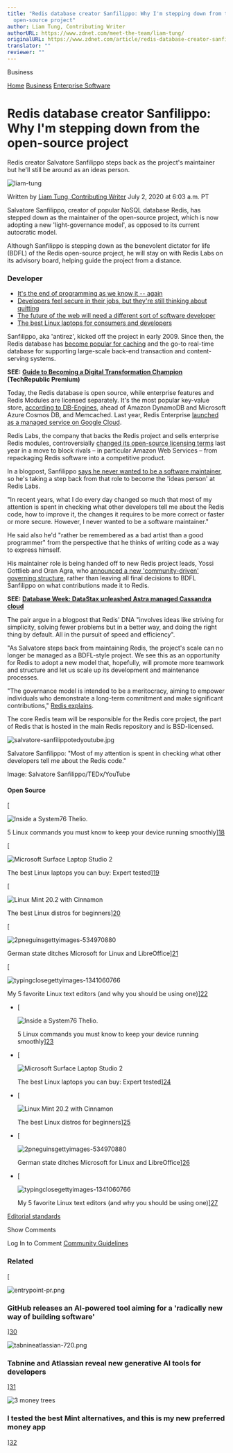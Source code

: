 ```yaml
---
title: "Redis database creator Sanfilippo: Why I'm stepping down from the
  open-source project"
author: Liam Tung, Contributing Writer
authorURL: https://www.zdnet.com/meet-the-team/liam-tung/
originalURL: https://www.zdnet.com/article/redis-database-creator-sanfilippo-why-im-stepping-down-from-the-open-source-project/
translator: ""
reviewer: ""
---
```


Business

<!-- more -->

[Home][1] [Business][2] [Enterprise Software][3]

# Redis database creator Sanfilippo: Why I'm stepping down from the open-source project

Redis creator Salvatore Sanfilippo steps back as the project's maintainer but he'll still be around as an ideas person.

![liam-tung](https://www.zdnet.com/a/img/resize/29c962da89e5ff926d96ab17da4b507aff9b4410/2022/09/02/7cb2d998-5981-4249-93fc-8b3a7f80f09a/liam-tung.jpg?auto=webp&fit=crop&frame=1&height=192&width=192)

Written by [Liam Tung, Contributing Writer][4] July 2, 2020 at 6:03 a.m. PT

Salvatore Sanfilippo, creator of popular NoSQL database Redis, has stepped down as the maintainer of the open-source project, which is now adopting a new 'light-governance model', as opposed to its current autocratic model.

Although Sanfilippo is stepping down as the benevolent dictator for life (BDFL) of the Redis open-source project, he will stay on with Redis Labs on its advisory board, helping guide the project from a distance.

### Developer

- [It's the end of programming as we know it -- again][5]
- [Developers feel secure in their jobs, but they're still thinking about quitting][6]
- [The future of the web will need a different sort of software developer][7]
- [The best Linux laptops for consumers and developers][8]

Sanfilippo, aka 'antirez', kicked off the project in early 2009. Since then, the Redis database has [become popular for caching][9] and the go-to real-time database for supporting large-scale back-end transaction and content-serving systems.

**SEE:** [**Guide to Becoming a Digital Transformation Champion**][10] **(TechRepublic Premium)**

Today, the Redis database is open source, while enterprise features and Redis Modules are licensed separately. It's the most popular key-value store, [according to DB-Engines][11], ahead of Amazon DynamoDB and Microsoft Azure Cosmos DB, and Memcached. Last year, Redis Enterprise [launched as a managed service on Google Cloud][12].

Redis Labs, the company that backs the Redis project and sells enterprise Redis modules, controversially [changed its open-source licensing terms][13] last year in a move to block rivals – in particular Amazon Web Services – from repackaging Redis software into a competitive product.

In a blogpost, Sanfilippo [says he never wanted to be a software maintainer][14], so he's taking a step back from that role to become the 'ideas person' at Redis Labs.

"In recent years, what I do every day changed so much that most of my attention is spent in checking what other developers tell me about the Redis code, how to improve it, the changes it requires to be more correct or faster or more secure. However, I never wanted to be a software maintainer."

He said also he'd "rather be remembered as a bad artist than a good programmer" from the perspective that he thinks of writing code as a way to express himself.

His maintainer role is being handed off to new Redis project leads, Yossi Gottlieb and Oran Agra, who [announced a new 'community-driven' governing structure][15], rather than leaving all final decisions to BDFL Sanfilippo on what contributions made it to Redis.

**SEE:** [**Database Week: DataStax unleashed Astra managed Cassandra cloud**][16]

The pair argue in a blogpost that Redis' DNA "involves ideas like striving for simplicity, solving fewer problems but in a better way, and doing the right thing by default. All in the pursuit of speed and efficiency".

"As Salvatore steps back from maintaining Redis, the project's scale can no longer be managed as a BDFL-style project. We see this as an opportunity for Redis to adopt a new model that, hopefully, will promote more teamwork and structure and let us scale up its development and maintenance processes.

"The governance model is intended to be a meritocracy, aiming to empower individuals who demonstrate a long-term commitment and make significant contributions," [Redis explains][17].

The core Redis team will be responsible for the Redis core project, the part of Redis that is hosted in the main Redis repository and is BSD-licensed.

![salvatore-sanfilippotedyoutube.jpg](/)

Salvatore Sanfilippo: "Most of my attention is spent in checking what other developers tell me about the Redis code."

Image: Salvatore Sanfilippo/TEDx/YouTube

#### Open Source

[

![Inside a System76 Thelio.](/)

5 Linux commands you must know to keep your device running smoothly][18]

[

![Microsoft Surface Laptop Studio 2](/)

The best Linux laptops you can buy: Expert tested][19]

[

![Linux Mint 20.2 with Cinnamon](/)

The best Linux distros for beginners][20]

[

![2pneguinsgettyimages-534970880](/)

German state ditches Microsoft for Linux and LibreOffice][21]

[

![typingclosegettyimages-1341060766](/)

My 5 favorite Linux text editors (and why you should be using one)][22]

- [

  ![Inside a System76 Thelio.](/)

  5 Linux commands you must know to keep your device running smoothly][23]

- [

  ![Microsoft Surface Laptop Studio 2](/)

  The best Linux laptops you can buy: Expert tested][24]

- [

  ![Linux Mint 20.2 with Cinnamon](/)

  The best Linux distros for beginners][25]

- [

  ![2pneguinsgettyimages-534970880](/)

  German state ditches Microsoft for Linux and LibreOffice][26]

- [

  ![typingclosegettyimages-1341060766](/)

  My 5 favorite Linux text editors (and why you should be using one)][27]

[Editorial standards][28]

Show Comments

Log In to Comment [Community Guidelines][29]

### Related

[

![entrypoint-pr.png](/)

### GitHub releases an AI-powered tool aiming for a 'radically new way of building software'

][30]

![tabnineatlassian-720.png](/)

### Tabnine and Atlassian reveal new generative AI tools for developers

][31]

![3 money trees](/)

### I tested the best Mint alternatives, and this is my new preferred money app

][32]

[1]: /
[2]: /topic/business/
[3]: /topic/enterprise-software/
[4]: /meet-the-team/liam-tung/
[5]: /article/its-the-end-of-programming-as-we-know-it-again/
[6]: /article/developers-feel-secure-in-their-jobs-but-theyre-still-thinking-about-quitting/
[7]: /article/the-future-of-the-web-will-need-a-different-sort-of-software-developer/
[8]: /article/best-linux-laptop/
[9]: https://www.zdnet.com/article/redis-wants-more-than-cache/
[10]: https://www.techrepublic.com/resource-library/whitepapers/guide-to-becoming-a-digital-transformation-champion/?ftag=CMG-01-10aaa1b
[11]: https://db-engines.com/en/ranking/key-value+store
[12]: https://www.zdnet.com/article/redis-labs-goes-google-cloud-graph-and-other-interesting-places/
[13]: https://www.zdnet.com/article/redis-labs-drops-commons-clause-for-a-new-license/
[14]: http://antirez.com/news/133
[15]: https://redislabs.com/blog/new-governance-for-redis/
[16]: https://www.zdnet.com/article/database-week-datastax-unleashed-astra-managed-cassandra-cloud/
[17]: https://redis.io/topics/governance
[18]: /article/5-linux-commands-you-must-know-to-keep-your-device-running-smoothly/ "5 Linux commands you must know to keep your device running smoothly"
[19]: /article/best-linux-laptop/ "The best Linux laptops you can buy: Expert tested"
[20]: /article/best-linux-desktops-for-beginners/ "The best Linux distros for beginners"
[21]: /article/german-state-ditches-microsoft-for-linux-and-libreoffice/ "German state ditches Microsoft for Linux and LibreOffice"
[22]: /article/my-favorite-linux-text-editors-and-why-you-should-be-using-one/ "My 5 favorite Linux text editors (and why you should be using one)"
[23]: /article/5-linux-commands-you-must-know-to-keep-your-device-running-smoothly/ "5 Linux commands you must know to keep your device running smoothly"
[24]: /article/best-linux-laptop/ "The best Linux laptops you can buy: Expert tested"
[25]: /article/best-linux-desktops-for-beginners/ "The best Linux distros for beginners"
[26]: /article/german-state-ditches-microsoft-for-linux-and-libreoffice/ "German state ditches Microsoft for Linux and LibreOffice"
[27]: /article/my-favorite-linux-text-editors-and-why-you-should-be-using-one/ "My 5 favorite Linux text editors (and why you should be using one)"
[28]: /editorial-guidelines/
[29]: /article/zdnet-community-guidelines/
[30]: /article/github-releases-an-ai-powered-tool-that-is-a-radically-new-way-of-building-software/
[31]: /article/tabnine-and-atlassian-reveal-new-generative-ai-tools-for-developers/
[32]: /article/i-tested-the-best-mint-alternatives-and-this-is-my-new-preferred-money-app/
